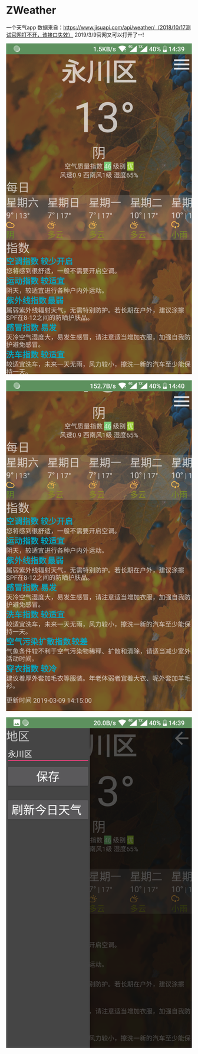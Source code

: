 # ZWeather
一个天气app
数据来自：https://www.jisuapi.com/api/weather/（2018/10/17测试官网打不开，该接口失效）
2019/3/9官网又可以打开了--!

![image](/screenshots/Screenshot_2019-03-09-14-39-04.png)

![image](/screenshots/Screenshot_2019-03-09-14-40-32.png)

![image](/screenshots/Screenshot_2019-03-09-14-39-25.png)
